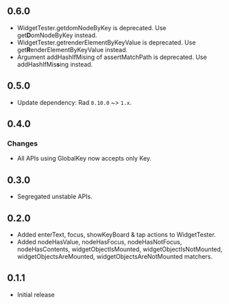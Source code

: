 ## 0.6.0

- WidgetTester.getdomNodeByKey is deprecated. Use get**D**omNodeByKey instead.
- WidgetTester.getrenderElementByKeyValue is deprecated. Use get**R**enderElementByKeyValue instead.
- Argument addHashIfMising of assertMatchPath is deprecated. Use addHashIfMis**s**ing instead.

## 0.5.0

- Update dependency: Rad `0.10.0` ~> `1.x`.

## 0.4.0

### Changes

- All APIs using GlobalKey now accepts only Key.

## 0.3.0

- Segregated unstable APIs.

## 0.2.0

- Added enterText, focus, showKeyBoard & tap actions to WidgetTester.
- Added nodeHasValue, nodeHasFocus, nodeHasNotFocus, nodeHasContents, widgetObjectIsMounted, widgetObjectIsNotMounted, widgetObjectsAreMounted, widgetObjectsAreNotMounted matchers.

## 0.1.1

- Initial release
